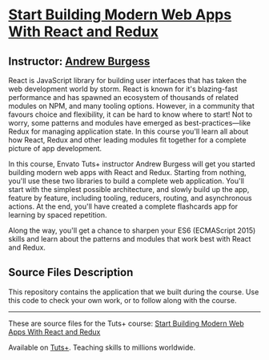 # [Start Building Modern Web Apps With React and Redux][published url]
## Instructor: [Andrew Burgess][instructor url]


React is JavaScript library for building user interfaces that has taken the web development world by storm. React is known for it's blazing-fast performance and has spawned an ecosystem of thousands of related modules on NPM, and many tooling options. However, in a community that favours choice and flexibility, it can be hard to know where to start! Not to worry, some patterns and modules have emerged as best-practices—like Redux for managing application state. In this course you'll learn all about how React, Redux and other leading modules fit together for a complete picture of app development.

In this course, Envato Tuts+ instructor Andrew Burgess will get you started building modern web apps with React and Redux. Starting from nothing, you'll use these two libraries to build a complete web application. You'll start with the simplest possible architecture, and slowly build up the app, feature by feature, including tooling, reducers, routing, and asynchronous actions. At the end, you'll have created a complete flashcards app for learning by spaced repetition. 

Along the way, you'll get a chance to sharpen your ES6 (ECMAScript 2015) skills and learn about the patterns and modules that work best with React and Redux.


## Source Files Description


This repository contains the application that we built during the course. Use this code to check your own work, or to follow along with the course.

------

These are source files for the Tuts+ course: [Start Building Modern Web Apps With React and Redux][published url]

Available on [Tuts+](https://tutsplus.com). Teaching skills to millions worldwide.

[published url]: https://code.tutsplus.com/courses/start-building-modern-web-apps-with-react-and-redux
[instructor url]: https://tutsplus.com/authors/andrew-burgess
